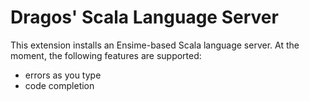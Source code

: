# Dragos' Scala Language Server

This extension installs an Ensime-based Scala language server. At the moment, the following features are supported:

- errors as you type
- code completion
